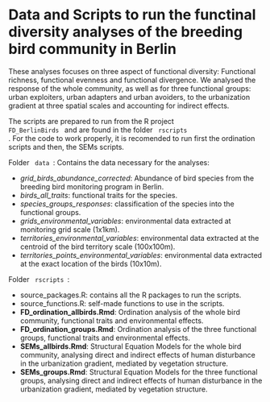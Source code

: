 <h1> Data and Scripts to run the functinal diversity analyses of the breeding bird community in Berlin </h1>

These analyses focuses on three aspect of functional diversity: Functional richness, functional evenness and functional divergence.
We analysed the response of the whole community, as well as for three functional groups: urban exploiters, urban adapters and urban avoiders, to the urbanization gradient at three spatial scales and accounting for indirect effects.

The scripts are prepared to run from the R project <code> FD_BerlinBirds </code> and are found in the folder <code> rscripts </code>. For the code to work properly, it is recomended to run first the ordination scripts and then, the SEMs scripts. 

Folder <code> data </code>:
Contains the data necessary for the analyses:
- _grid_birds_abundance_corrected_: Abundance of bird species from the breeding bird monitoring program in Berlin.
- _birds_all_traits_: functional traits for the species.
- _species_groups_responses_: classification of the species into the functional groups.
- _grids_environmental_variables_: environmental data extracted at monitoring grid scale (1x1km).
- _territories_environmental_variables_: environmental data extracted at the centroid of the bird territory scale (100x100m).
- _territories_points_environmental_variables_: environmental data extracted at the exact location of the birds (10x10m).

Folder <code> rscripts </code>:

- source_packages.R: contains all the R packages to run the scripts.
- source_functions.R: self-made functions to use in the scripts.
- **FD_ordination_allbirds.Rmd**: Ordination analysis of the whole bird community, functional traits and environmental effects.
- **FD_ordination_groups.Rmd**: Ordination analysis of the three functional groups, functional traits and environmental effects.
- **SEMs_allbirds.Rmd**: Structural Equation Models for the whole bird community, analysing direct and indirect effects of human disturbance in the urbanization gradient, mediated by vegetation structure.
- **SEMs_groups.Rmd**: Structural Equation Models for the three functional groups, analysing direct and indirect effects of human disturbance in the urbanization gradient, mediated by vegetation structure.
